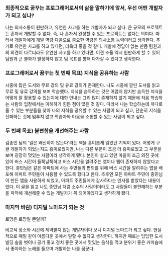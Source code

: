 ### 최종적으로 꿈꾸는 프로그래머로서의 삶을 말하기에 앞서, 우선 어떤 개발자가 되고 싶나?

나는 의사소통이 원만하고, 유연한 사고를 하는 개발자가 되고 싶다.
큰 규모의 프로젝트는 혼자서 개발할 수 없다. 즉, 나 혼자서 완성할 수 있는 프로젝트는 없다는 의미다. 따라서 개발자에게 개발 역량 다음으로 중요한 역량은 의사소통 능력이라고 생각한다.
추가로 유연한 사고를 하고 있다면, 더욱더 좋을 것 같다.
개발에 정답이 없는 만큼 팀원과의 의견이 다르더라도 유연한 사고를 하고 있다면, 이견 조율 역시 원만하게 할 수 있어 팀원과 큰 불화가 발생하지 않고 팀 목표를 향해 다가갈 수 있다고 생각한다.

### 프로그래머로서 꿈꾸는 첫 번째 목표) 지식을 공유하는 사람

시중에 많은 도서와 무료 강의 및 유료 강의가 존재한다. 나도 시중에 깔린 도서를 읽고 무료 및 유료 강의를 보며 학습했다.
지식을 습득하는 것은 어렵지 않지만 습득한 지식을 어떻게 잘 활용할 수 있는지에 대한 안내는 그리 많이 존재하지 않기 때문에 처음 학습하는 사람의 입장에서는 이해하기 힘든 점이 많은 것 같다.
따라서 나는 학습하는데 까다로울 수 있는 부분들을 찾아 나의 지식을 공유할 수 있는 사람이 되고 싶고, 단순히 지식을 전파하는 것에 멈추지 않고 학습자와 마음을 소통할 수 있는 사람이 되고 싶다.

### 두 번째 목표) 불편함을 개선해주는 사람

김종민 님의 '일은 배신하지 않는다'라는 책을 흥미롭게 읽었던 기억이 있다. 어떻게 구글 개발자가 되었는지도 흥미로웠지만, 나는 다른 부분이 조금 더 흥미로웠고 그 부분을 보며 굉장히 멋있는 사람이라 생각하게 됐다.
본인이 살고 있던 마을이 조금 외진 곳에 있어 버스 시간이 들쭉날쭉하고 버스 시간을 알려주는 앱이나 웹이 존재하지 않았다고 한다. 종민님은 같은 아파트에 사는 주민들의 편의를 위해 버스 시간을 알려주는 앱을 배포해 아파트 주민들이 사용할 수 있도록 했다고 한다. 추후엔 모든 아파트 주민이 종민님이 만든 앱을 사용하게 되었고, 아파트 주민들에게 감사하다는 인사를 받았다는 내용이었다.
이 글을 읽고 나도 종민님 처럼 소수의 사람이더라도 그 사람들이 불편해하는 부분을 파악해 개선해줄 수 있는 개발자가 꼭 되어야겠다고 생각하게 됐다.

### 마지막 바람) 디지털 노마드가 되는 것

로망은 로망일 뿐일까?

비교적 장소와 시간에 제약받지 않는 개발자이다 보니 디지털 노마드가 되고 싶다.
현실적으로 매일 같이 아름다운 곳에서 일할 수 없다고 생각한다. 하지만 때로는 답답한 도시 빌딩 숲을 벗어나 공기 좋고 경치 좋은 곳에서 맛있는 음식을 먹고 분위기 좋은 커피숍에서 좋아하는 노래를 들으며 개발하는 나를 꿈꾼다.
